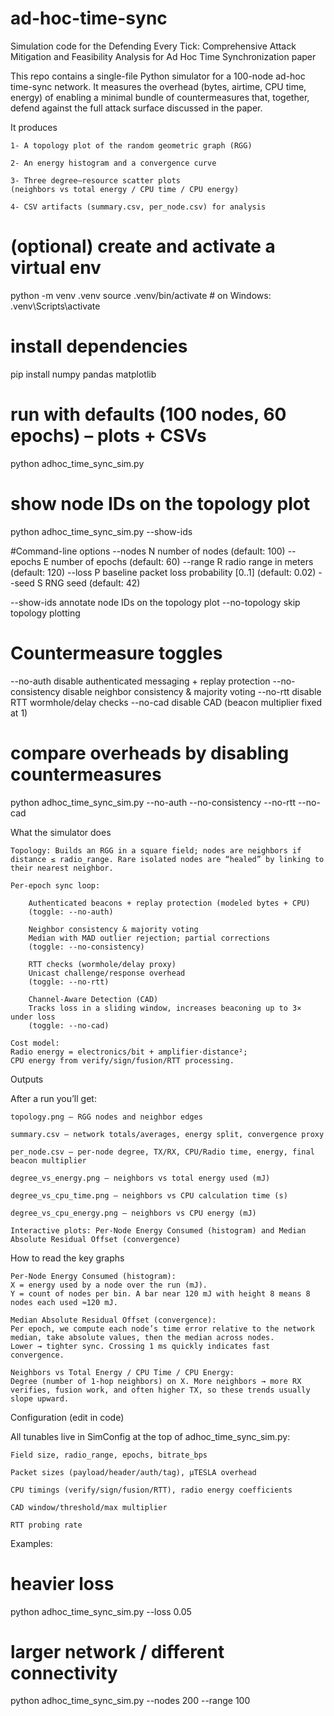 # ad-hoc-time-sync
Simulation code for the Defending Every Tick: Comprehensive Attack Mitigation and Feasibility Analysis for Ad Hoc Time Synchronization paper

This repo contains a single-file Python simulator for a 100-node ad-hoc time-sync network. It measures the overhead (bytes, airtime, CPU time, energy) of enabling a minimal bundle of countermeasures that, together, defend against the full attack surface discussed in the paper.

It produces

    1- A topology plot of the random geometric graph (RGG)

    2- An energy histogram and a convergence curve

    3- Three degree–resource scatter plots
    (neighbors vs total energy / CPU time / CPU energy)

    4- CSV artifacts (summary.csv, per_node.csv) for analysis

# (optional) create and activate a virtual env
python -m venv .venv
source .venv/bin/activate               # on Windows: .venv\Scripts\activate

# install dependencies
pip install numpy pandas matplotlib

# run with defaults (100 nodes, 60 epochs) – plots + CSVs
python adhoc_time_sync_sim.py

# show node IDs on the topology plot
python adhoc_time_sync_sim.py --show-ids

#Command-line options
--nodes N            number of nodes (default: 100)
--epochs E           number of epochs (default: 60)
--range R            radio range in meters (default: 120)
--loss P             baseline packet loss probability [0..1] (default: 0.02)
--seed S             RNG seed (default: 42)

--show-ids           annotate node IDs on the topology plot
--no-topology        skip topology plotting

# Countermeasure toggles
--no-auth            disable authenticated messaging + replay protection
--no-consistency     disable neighbor consistency & majority voting
--no-rtt             disable RTT wormhole/delay checks
--no-cad             disable CAD (beacon multiplier fixed at 1)


# compare overheads by disabling countermeasures

python adhoc_time_sync_sim.py --no-auth --no-consistency --no-rtt --no-cad

What the simulator does

    Topology: Builds an RGG in a square field; nodes are neighbors if distance ≤ radio_range. Rare isolated nodes are “healed” by linking to their nearest neighbor.

    Per-epoch sync loop:

        Authenticated beacons + replay protection (modeled bytes + CPU)
        (toggle: --no-auth)

        Neighbor consistency & majority voting
        Median with MAD outlier rejection; partial corrections
        (toggle: --no-consistency)

        RTT checks (wormhole/delay proxy)
        Unicast challenge/response overhead
        (toggle: --no-rtt)

        Channel-Aware Detection (CAD)
        Tracks loss in a sliding window, increases beaconing up to 3× under loss
        (toggle: --no-cad)

    Cost model:
    Radio energy = electronics/bit + amplifier·distance²;
    CPU energy from verify/sign/fusion/RTT processing.



Outputs

After a run you’ll get:

    topology.png — RGG nodes and neighbor edges

    summary.csv — network totals/averages, energy split, convergence proxy

    per_node.csv — per-node degree, TX/RX, CPU/Radio time, energy, final beacon multiplier

    degree_vs_energy.png — neighbors vs total energy used (mJ)

    degree_vs_cpu_time.png — neighbors vs CPU calculation time (s)

    degree_vs_cpu_energy.png — neighbors vs CPU energy (mJ)

    Interactive plots: Per-Node Energy Consumed (histogram) and Median Absolute Residual Offset (convergence)



How to read the key graphs

    Per-Node Energy Consumed (histogram):
    X = energy used by a node over the run (mJ).
    Y = count of nodes per bin. A bar near 120 mJ with height 8 means 8 nodes each used ≈120 mJ.

    Median Absolute Residual Offset (convergence):
    Per epoch, we compute each node’s time error relative to the network median, take absolute values, then the median across nodes.
    Lower → tighter sync. Crossing 1 ms quickly indicates fast convergence.

    Neighbors vs Total Energy / CPU Time / CPU Energy:
    Degree (number of 1-hop neighbors) on X. More neighbors → more RX verifies, fusion work, and often higher TX, so these trends usually slope upward.


Configuration (edit in code)

All tunables live in SimConfig at the top of adhoc_time_sync_sim.py:

    Field size, radio_range, epochs, bitrate_bps

    Packet sizes (payload/header/auth/tag), µTESLA overhead

    CPU timings (verify/sign/fusion/RTT), radio energy coefficients

    CAD window/threshold/max multiplier

    RTT probing rate
Examples:
# heavier loss
python adhoc_time_sync_sim.py --loss 0.05
# larger network / different connectivity
python adhoc_time_sync_sim.py --nodes 200 --range 100



